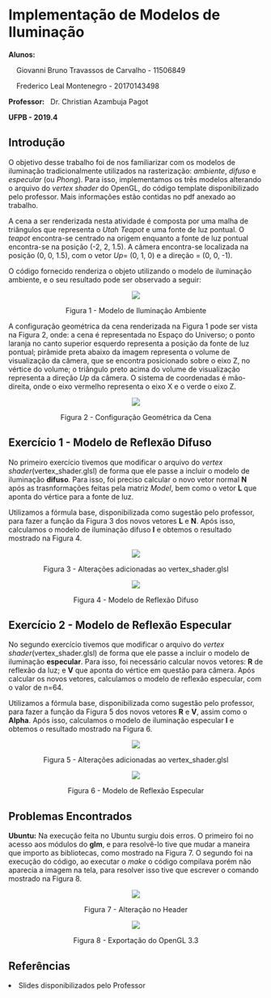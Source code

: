 <h1> Implementação de Modelos de Iluminação </h1>
<p><b>Alunos:</b> </p>
<p>&nbsp;&nbsp;&nbsp; Giovanni Bruno Travassos de Carvalho - 11506849</p>
<p>&nbsp;&nbsp;&nbsp;	Frederico Leal Montenegro - 20170143498</p>
<p><b>Professor:</b>&nbsp;&nbsp; Dr. Christian Azambuja Pagot</p>
<p><b>UFPB - 2019.4</b></p>

<h2>Introdução</h2>
<p> O objetivo desse trabalho foi de nos familiarizar com os modelos de iluminação tradicionalmente utilizados na rasterização: <i>ambiente</i>, <i>difuso</i> e <i>especular</i> (ou <i>Phong</i>). Para isso, implementamos os três modelos alterando o arquivo do <i>vertex shader</i> do OpenGL, do código template disponibilizado pelo professor. Mais informações estão contidas no pdf anexado ao trabalho. </p>
<p>A cena a ser renderizada nesta atividade é composta por uma malha de triângulos que representa o <i>Utah Teapot</i> e uma fonte de luz pontual. O <i>teapot</i> encontra-se centrado na origem enquanto a fonte de luz pontual encontra-se na posição (-2, 2, 1.5). A câmera encontra-se localizada na posição (0, 0, 1.5), com o vetor <i>Up</i>= (0, 1, 0) e a direção = (0, 0, -1). </p>
<p>O código fornecido renderiza o objeto utilizando o modelo de iluminação ambiente, e o seu resultado pode ser observado a seguir:</p> 
<p align="center"><img src = "https://github.com/GiovanniBru/CG/blob/master/Trabalho%204%20-%20Implementa%C3%A7%C3%A3o%20de%20Modelos%20de%20Ilumina%C3%A7%C3%A3o/Imagens/ambiente.PNG"></p>
<p align="center">Figura 1 - Modelo de Iluminação Ambiente</p>
<p> A configuração geométrica da cena renderizada na Figura 1 pode ser vista na Figura 2, onde: a cena é representada no Espaço do Universo; o ponto laranja no canto superior esquerdo representa a posição da fonte de luz pontual; pirâmide preta abaixo da imagem representa o volume de visualização da câmera, que se encontra posicionado sobre o eixo Z, no vértice do volume; o triângulo preto acima do volume de visualização representa a direção <i>Up</i> da câmera. O sistema de coordenadas é mão-direita, onde o eixo vermelho representa o eixo X e o verde o eixo Z. 
<p align="center"><img src = "https://github.com/GiovanniBru/CG/blob/master/Trabalho%204%20-%20Implementa%C3%A7%C3%A3o%20de%20Modelos%20de%20Ilumina%C3%A7%C3%A3o/Imagens/cena.PNG"></p>
<p align="center">Figura 2 - Configuração Geométrica da Cena</p> 

<h2>Exercício 1 - Modelo de Reflexão Difuso</h2> 
<p>No primeiro exercício tivemos que modificar o arquivo do <i>vertex shader</i>(vertex_shader.glsl) de forma que ele passe a incluir o modelo de iluminação <b>difuso</b>. Para isso, foi preciso calcular o novo vetor normal <b>N</b> após as trasnformações feitas pela matriz <i>Model</i>, bem como o vetor <b>L</b> que aponta do vértice para a fonte de luz.</p> 
<p>Utilizamos a fórmula base, disponibilizada como sugestão pelo professor, para fazer a função da Figura 3 dos novos vetores <b>L</b> e <b>N</b>. Após isso, calculamos o modelo de iluminação difuso <b>I</b> e obtemos o resultado mostrado na Figura 4.</p>
<p align="center"><img src = "https://github.com/GiovanniBru/CG/blob/master/Trabalho%204%20-%20Implementa%C3%A7%C3%A3o%20de%20Modelos%20de%20Ilumina%C3%A7%C3%A3o/Imagens/q1.PNG"></p>
<p align="center">Figura 3 - Alterações adicionadas ao vertex_shader.glsl </p>
<p align="center"><img src = "https://github.com/GiovanniBru/CG/blob/master/Trabalho%204%20-%20Implementa%C3%A7%C3%A3o%20de%20Modelos%20de%20Ilumina%C3%A7%C3%A3o/Imagens/Reflexao_Difuso.PNG"></p>
<p align="center">Figura 4 - Modelo de Reflexão Difuso</p>

<h2>Exercício 2 - Modelo de Reflexão Especular</h2> 
<p>No segundo exercício tivemos que modificar o arquivo do <i>vertex shader</i>(vertex_shader.glsl) de forma que ele passe a incluir o modelo de iluminação <b>especular</b>. Para isso, foi necessário calcular novos vetores: <b>R</b> de reflexão da luz; e <b>V</b> que aponta do vértice em questão para câmera. Após calcular os novos vetores, calculamos o modelo de reflexão especular, com o valor de n=64. </p>
<p>Utilizamos a fórmula base, disponibilizada como sugestão pelo professor, para fazer a função da Figura 5 dos novos vetores <b>R</b> e <b>V</b>, assim como o <b>Alpha</b>. Após isso, calculamos o modelo de iluminação especular <b>I</b> e obtemos o resultado mostrado na Figura 6.</p>
<p align="center"><img src = "https://github.com/GiovanniBru/CG/blob/master/Trabalho%204%20-%20Implementa%C3%A7%C3%A3o%20de%20Modelos%20de%20Ilumina%C3%A7%C3%A3o/Imagens/q2.PNG"></p>
<p align="center">Figura 5 - Alterações adicionadas ao vertex_shader.glsl </p>
<p align="center"><img src = "https://github.com/GiovanniBru/CG/blob/master/Trabalho%204%20-%20Implementa%C3%A7%C3%A3o%20de%20Modelos%20de%20Ilumina%C3%A7%C3%A3o/Imagens/Reflexao_Especular.PNG"></p>
<p align="center">Figura 6 - Modelo de Reflexão Especular</p>

<h2>Problemas Encontrados</h2>
<p><b>Ubuntu:</b> Na execução feita no Ubuntu surgiu dois erros. O primeiro foi no acesso aos módulos do <b>glm</b>, e para resolvê-lo tive que mudar a maneira que importo as bibliotecas, como mostrado na Figura 7. O segundo foi na execução do código, ao executar o <i>make</i> o código compilava porém não aparecia a imagem na tela, para resolver isso tive que escrever o comando mostrado na Figura 8.</p>
<p align="center"><img src = "https://github.com/GiovanniBru/CG/blob/master/Trabalho%203%20-%20Implementa%C3%A7%C3%A3o%20do%20Pipeline%20Gr%C3%A1fico/Imagens/alteracao-include.jpeg"></p>
<p align="center">Figura 7 - Alteração no Header</p>
<p align="center"><img src = "https://github.com/GiovanniBru/CG/blob/master/Trabalho%204%20-%20Implementa%C3%A7%C3%A3o%20de%20Modelos%20de%20Ilumina%C3%A7%C3%A3o/Imagens/terminal.PNG"></p>
<p align="center">Figura 8 - Exportação do OpenGL 3.3</p>

<h2>Referências</h2>
<li>Slides disponibilizados pelo Professor</li>
